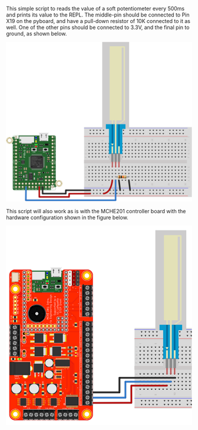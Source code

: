 This simple script to reads the value of a soft potentiometer every 500ms and prints its value to the REPL. The middle-pin should be connected to Pin X19 on 
the pyboard, and have a pull-down resistor of 10K connected to it as well. 
One of the other pins should be connected to 3.3V, and the final pin to 
ground, as shown below.

![Soft Potentiometer Hardware Setup](pyboard_breadboard_softPotentiometer.png)

This script will also work as is with the MCHE201 controller board with the hardware configuration shown in the figure below.

![MCHE201 Controller Board Soft Potentiometer Hardware Setup](MCHE201board_softPotentiometer.png)